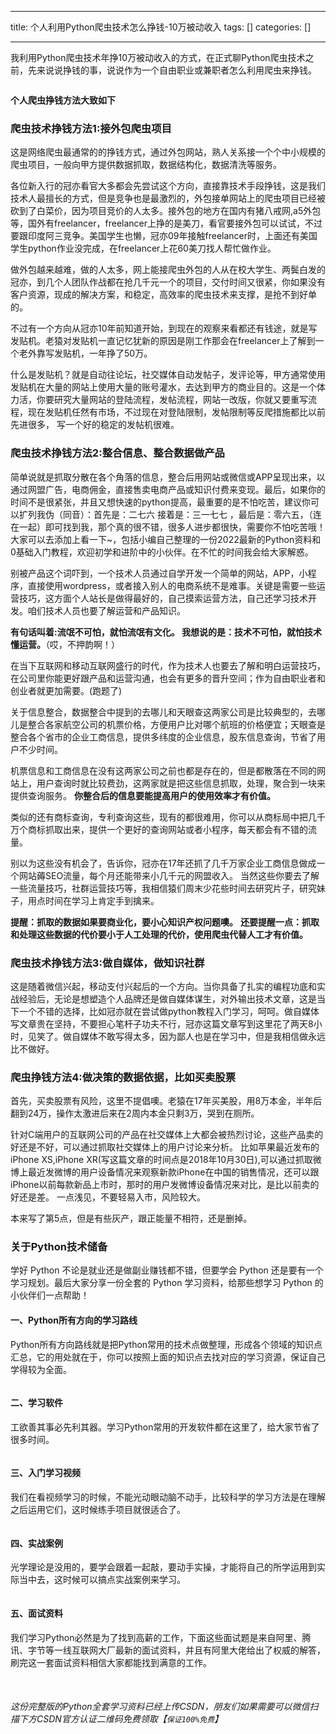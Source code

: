 
--- 
title:  个人利用Python爬虫技术怎么挣钱-10万被动收入 
tags: []
categories: [] 

---
我利用Python爬虫技术年挣10万被动收入的方式，在正式聊Python爬虫技术之前，先来说说挣钱的事，说说作为一个自由职业或兼职者怎么利用爬虫来挣钱。

<img src="https://img-blog.csdnimg.cn/img_convert/c1541e1f20e26ce624c3ca220a54124d.jpeg" alt="">

**个人爬虫挣钱方法大致如下**

### 爬虫技术挣钱方法1:接外包爬虫项目

这是网络爬虫最通常的的挣钱方式，通过外包网站，熟人关系接一个个中小规模的爬虫项目，一般向甲方提供数据抓取，数据结构化，数据清洗等服务。

各位新入行的冠亦看官大多都会先尝试这个方向，直接靠技术手段挣钱，这是我们技术人最擅长的方式，但是竞争也是最激烈的，外包接单网站上的爬虫项目已经被砍到了白菜价，因为项目竞价的人太多。接外包的地方在国内有猪八戒网,a5外包等，国外有freelancer，freelancer上挣的是美刀，看官要接外包可以试试，不过要跟印度阿三竞争。美国学生也懒，冠亦09年接触freelancer时，上面还有美国学生python作业没完成，在freelancer上花60美刀找人帮忙做作业。

做外包越来越难，做的人太多，网上能接爬虫外包的人从在校大学生、两鬓白发的冠亦，到几个人团队作战都在抢几千元一个的项目，交付时间又很紧，你如果没有客户资源，现成的解决方案，和稳定，高效率的爬虫技术来支撑，是抢不到好单的。

不过有一个方向从冠亦10年前知道开始，到现在的观察来看都还有钱途，就是写发贴机。老猿对发贴机一直记忆犹新的原因是刚工作那会在freelancer上了解到一个老外靠写发贴机，一年挣了50万。

什么是发贴机？就是自动往论坛，社交媒体自动发帖子，发评论等，甲方通常使用发贴机在大量的网站上使用大量的账号灌水，去达到甲方的商业目的。这是一个体力活，你要研究大量网站的登陆流程，发帖流程，网站一改版，你就又要重写流程，现在发贴机任然有市场，不过现在对登陆限制，发帖限制等反爬措施都比以前先进很多， 写一个好的稳定的发帖机很难。

### 爬虫技术挣钱方法2:整合信息、整合数据做产品

简单说就是抓取分散在各个角落的信息，整合后用网站或微信或APP呈现出来，以通过网盟广告，电商佣金，直接售卖电商产品或知识付费来变现。最后，如果你的时间不是很紧张，并且又想快速的python提高，最重要的是不怕吃苦，建议你可以扩列我伪（同音）：首先是：二七六 接着是：三一七七 ，最后是：零六五，（连在一起）即可找到我，那个真的很不错，很多人进步都很快，需要你不怕吃苦哦！大家可以去添加上看一下~，包括小编自己整理的一份2022最新的Python资料和0基础入门教程，欢迎初学和进阶中的小伙伴。在不忙的时间我会给大家解惑。

别被产品这个词吓到，一个技术人员通过自学开发一个简单的网站，APP，小程序，直接使用wordpress，或者接入别人的电商系统不是难事。关键是需要一些运营技巧，这方面个人站长是做得最好的，自己摸索运营方法，自己还学习技术开发。咱们技术人员也要了解运营和产品知识。

**有句话叫着:流氓不可怕，就怕流氓有文化。 我想说的是：技术不可怕，就怕技术懂运营。**（哎，不押韵啊！）

在当下互联网和移动互联网盛行的时代，作为技术人也要去了解和明白运营技巧，在公司里你能更好跟产品和运营沟通，也会有更多的晋升空间；作为自由职业者和创业者就更加需要。(跑题了)

关于信息整合，数据整合中提到的去哪儿和天眼查这两家公司是比较典型的，去哪儿是整合各家航空公司的机票价格，方便用户比对哪个航班的价格便宜；天眼查是整合各个省市的企业工商信息，提供多纬度的企业信息，股东信息查询，节省了用户不少时间。

机票信息和工商信息在没有这两家公司之前也都是存在的，但是都散落在不同的网站上，用户查询时就比较费劲，这两家就是把这些信息抓取，处理，聚合到一块来提供查询服务。 **你整合后的信息要能提高用户的使用效率才有价值。**

类似的还有商标查询，专利查询这些，现有的都很难用，你可以从商标局中把几千万个商标抓取出来，提供一个更好的查询网站或者小程序，每天都会有不错的流量。

别以为这些没有机会了，告诉你，冠亦在17年还抓了几千万家企业工商信息做成一个网站薅SEO流量，每个月还能带来小几千元的网盟收入。 当然这些你要去了解一些流量技巧，社群运营技巧等，我相信猿们周末少花些时间去研究片子，研究妹子，用点时间在学习上肯定手到擒来。

**提醒：抓取的数据如果要商业化，要小心知识产权问题噢。** **还要提醒一点：抓取和处理这些数据的代价要小于人工处理的代价，使用爬虫代替人工才有价值。**

### 爬虫技术挣钱方法3:做自媒体，做知识社群

这是随着微信兴起，移动支付兴起后的一个方向。当你具备了扎实的编程功底和实战经验后，无论是想塑造个人品牌还是做自媒体谋生，对外输出技术文章，这是当下一个不错的选择，比如冠亦就在尝试做python教程入门学习，呵呵。做自媒体写文章贵在坚持，不要担心笔杆子功夫不行，冠亦这篇文章写到这里花了两天8小时，见笑了。做自媒体不敢写得太多，因为鄙人也是在学习中，但是我相信做永远比不做好。

### 爬虫挣钱方法4:做决策的数据依据，比如买卖股票

首先，买卖股票有风险，这里不提倡噢。老猿在17年买美股，用8万本金，半年后翻到24万，操作太激进后来在2周内本金只剩3万，哭到在厕所。

针对C端用户的互联网公司的产品在社交媒体上大都会被热烈讨论，这些产品卖的好还是不好，可以通过抓取社交媒体上的用户讨论来分析。 比如苹果最近发布的iPhone XS,iPhone XR(写这篇文章的时间点是2018年10月30日),可以通过抓取微博上最近发微博的用户设备情况来观察新款iPhone在中国的销售情况，还可以跟iPhone以前每款新品上市时，那时的用户发微博设备情况来对比，是比以前卖的好还是差。 一点浅见，不要轻易入市，风险较大。

本来写了第5点，但是有些灰产，跟正能量不相符，还是删掉。

### 关于Python技术储备

学好 Python 不论是就业还是做副业赚钱都不错，但要学会 Python 还是要有一个学习规划。最后大家分享一份全套的 Python 学习资料，给那些想学习 Python 的小伙伴们一点帮助！

#### 一、Python所有方向的学习路线

Python所有方向路线就是把Python常用的技术点做整理，形成各个领域的知识点汇总，它的用处就在于，你可以按照上面的知识点去找对应的学习资源，保证自己学得较为全面。

<img src="https://img-blog.csdnimg.cn/img_convert/9f49b566129f47b8a67243c1008edf79.png" alt="">

#### 二、学习软件

工欲善其事必先利其器。学习Python常用的开发软件都在这里了，给大家节省了很多时间。

<img src="https://img-blog.csdnimg.cn/img_convert/8c4513c1a906b72cbf93031e6781512b.png" alt="">

#### 三、入门学习视频

我们在看视频学习的时候，不能光动眼动脑不动手，比较科学的学习方法是在理解之后运用它们，这时候练手项目就很适合了。

<img src="https://img-blog.csdnimg.cn/afc935d834c5452090670f48eda180e0.png?x-oss-process=image/watermark,type_d3F5LXplbmhlaQ,shadow_50,text_Q1NETiBA56iL5bqP5aqb56eD56eD,size_20,color_FFFFFF,t_70,g_se,x_16#pic_center" alt="">

#### 四、实战案例

光学理论是没用的，要学会跟着一起敲，要动手实操，才能将自己的所学运用到实际当中去，这时候可以搞点实战案例来学习。

<img src="https://img-blog.csdnimg.cn/img_convert/252731a671c1fb70aad5355a2c5eeff0.png" alt="">

#### 五、面试资料

我们学习Python必然是为了找到高薪的工作，下面这些面试题是来自阿里、腾讯、字节等一线互联网大厂最新的面试资料，并且有阿里大佬给出了权威的解答，刷完这一套面试资料相信大家都能找到满意的工作。

<img src="https://img-blog.csdnimg.cn/img_convert/6c361282296f86381401c05e862fe4e9.png" alt=""> <img src="https://img-blog.csdnimg.cn/img_convert/d2d978bb523c810abca3abe69e09bc1a.png" alt="">

###### 这份完整版的Python全套学习资料已经上传CSDN，朋友们如果需要可以微信扫描下方CSDN官方认证二维码免费领取【`保证100%免费`】

<img src="https://img-blog.csdnimg.cn/1d2a69f2d57e4d1cb444037b17af8607.png" alt="">
